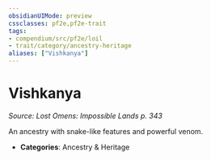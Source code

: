 ```yaml
---
obsidianUIMode: preview
cssclasses: pf2e,pf2e-trait
tags:
- compendium/src/pf2e/loil
- trait/category/ancestry-heritage
aliases: ["Vishkanya"]
---
```

# Vishkanya  
*Source: Lost Omens: Impossible Lands p. 343*  

An ancestry with snake-like features and powerful venom.

- **Categories**: Ancestry & Heritage